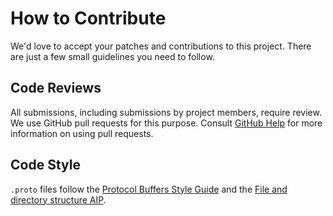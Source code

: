 # How to Contribute

We'd love to accept your patches and contributions to this project. There are
just a few small guidelines you need to follow.

## Code Reviews

All submissions, including submissions by project members, require review. We
use GitHub pull requests for this purpose. Consult
[GitHub Help](https://help.github.com/articles/about-pull-requests/) for more
information on using pull requests.

## Code Style

`.proto` files follow the
[Protocol Buffers Style Guide](https://developers.google.com/protocol-buffers/docs/style)
and the [File and directory structure AIP](https://google.aip.dev/191).
